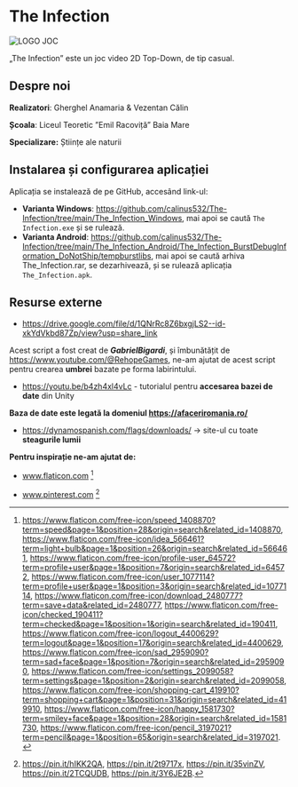 # The Infection

![LOGO JOC](https://github.com/calinus532/The-Infection/assets/138828409/3fba99f4-a07d-4252-96fa-6ed87e96064b)

„The Infection” este un joc video 2D Top-Down, de tip casual.

## Despre noi
**Realizatori**: Gherghel Anamaria & Vezentan Călin

**Școala**: Liceul Teoretic ”Emil Racoviță” Baia Mare

**Specializare:** Științe ale naturii  

## Instalarea și configurarea aplicației

Aplicația se instalează de pe GitHub, accesând link-ul: 
- **Varianta Windows**: https://github.com/calinus532/The-Infection/tree/main/The_Infection_Windows, mai apoi se caută `The Infection.exe` și se rulează.
- **Varianta Android**: https://github.com/calinus532/The-Infection/tree/main/The_Infection_Android/The_Infection_BurstDebugInformation_DoNotShip/tempburstlibs, mai apoi se caută arhiva The_Infection.rar, se dezarhivează, și se rulează aplicația `The_Infection.apk`.

## Resurse externe

+ https://drive.google.com/file/d/1QNrRc8Z6bxgjLS2--id-xkYdVkbd87Zp/view?usp=share_link

 Acest script a fost creat de **_GabrielBigardi_**, și îmbunătățit de https://www.youtube.com/@RehopeGames, ne-am ajutat de acest script pentru crearea **umbrei** bazate pe forma labirintului.

+ https://youtu.be/b4zh4xl4vLc - tutorialul pentru **accesarea bazei de date** din Unity



**Baza de date este legată la domeniul https://afaceriromania.ro/**

+ https://dynamospanish.com/flags/downloads/ -> site-ul cu toate **steagurile lumii**

**Pentru inspirație ne-am ajutat de:** 
+ www.flaticon.com [^1]

+ www.pinterest.com [^2]
[^2]: https://pin.it/hIKK2QA, https://pin.it/2t9717x, https://pin.it/35vinZV, https://pin.it/2TCQUDB, https://pin.it/3Y6JE2B.
[^1]: https://www.flaticon.com/free-icon/speed_1408870?term=speed&page=1&position=28&origin=search&related_id=1408870,
  https://www.flaticon.com/free-icon/idea_566461?term=light+bulb&page=1&position=26&origin=search&related_id=566461, https://www.flaticon.com/free-icon/profile-user_64572?term=profile+user&page=1&position=7&origin=search&related_id=64572, https://www.flaticon.com/free-icon/user_1077114?term=profile+user&page=1&position=3&origin=search&related_id=1077114, https://www.flaticon.com/free-icon/download_2480777?term=save+data&related_id=2480777, https://www.flaticon.com/free-icon/checked_190411?term=checked&page=1&position=1&origin=search&related_id=190411, https://www.flaticon.com/free-icon/logout_4400629?term=logout&page=1&position=17&origin=search&related_id=4400629, https://www.flaticon.com/free-icon/sad_2959090?term=sad+face&page=1&position=7&origin=search&related_id=2959090, https://www.flaticon.com/free-icon/settings_2099058?term=settings&page=1&position=2&origin=search&related_id=2099058, https://www.flaticon.com/free-icon/shopping-cart_419910?term=shopping+cart&page=1&position=31&origin=search&related_id=419910, https://www.flaticon.com/free-icon/happy_1581730?term=smiley+face&page=1&position=28&origin=search&related_id=1581730, https://www.flaticon.com/free-icon/pencil_3197021?term=pencil&page=1&position=65&origin=search&related_id=3197021.

